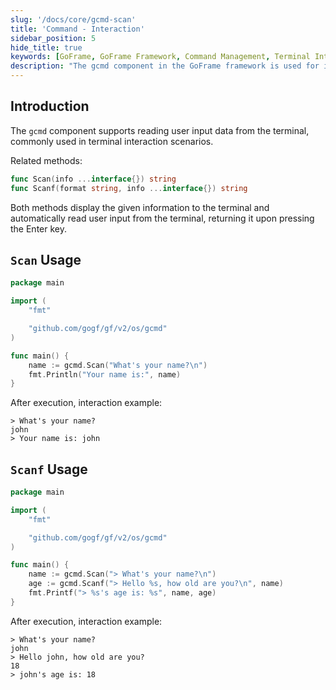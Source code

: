 ```yaml
---
slug: '/docs/core/gcmd-scan'
title: 'Command - Interaction'
sidebar_position: 5
hide_title: true
keywords: [GoFrame, GoFrame Framework, Command Management, Terminal Interaction, gcmd Component, User Input, Scan Method, Scanf Method, Terminal Reading, Interaction Example]
description: "The gcmd component in the GoFrame framework is used for interacting with users in a terminal environment. It primarily offers two core methods, Scan and Scanf, which facilitate convenient reading of user input from the terminal and interactive display in the command line interface. These practical features are suitable for the development of command-line programs that require interaction with user data input."
---
```


## Introduction

The `gcmd` component supports reading user input data from the terminal, commonly used in terminal interaction scenarios.

Related methods:

```go
func Scan(info ...interface{}) string
func Scanf(format string, info ...interface{}) string
```

Both methods display the given information to the terminal and automatically read user input from the terminal, returning it upon pressing the Enter key.

## `Scan` Usage

```go
package main

import (
    "fmt"

    "github.com/gogf/gf/v2/os/gcmd"
)

func main() {
    name := gcmd.Scan("What's your name?\n")
    fmt.Println("Your name is:", name)
}
```

After execution, interaction example:

```
> What's your name?
john
> Your name is: john
```

## `Scanf` Usage

```go
package main

import (
    "fmt"

    "github.com/gogf/gf/v2/os/gcmd"
)

func main() {
    name := gcmd.Scan("> What's your name?\n")
    age := gcmd.Scanf("> Hello %s, how old are you?\n", name)
    fmt.Printf("> %s's age is: %s", name, age)
}
```

After execution, interaction example:

```
> What's your name?
john
> Hello john, how old are you?
18
> john's age is: 18
```